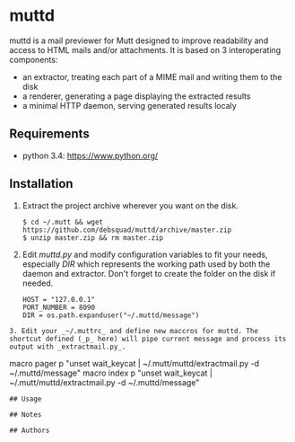 muttd
=====
muttd is a mail previewer for Mutt designed to improve readability and access to HTML mails and/or attachments. It is based on 3 interoperating components:
* an extractor, treating each part of a MIME mail and writing them to the disk
* a renderer, generating a page displaying the extracted results
* a minimal HTTP daemon, serving generated results localy

## Requirements
* python 3.4: https://www.python.org/

## Installation
1. Extract the project archive wherever you want on the disk.
   ```
   $ cd ~/.mutt && wget https://github.com/debsquad/muttd/archive/master.zip 
   $ unzip master.zip && rm master.zip
   ```
2. Edit _muttd.py_ and modify configuration variables to fit your needs, especially _DIR_ which represents the working path used by both the daemon and extractor. Don't forget to create the folder on the disk if needed.
   ```
   HOST = "127.0.0.1"                                                          
   PORT_NUMBER = 8090                                                          
   DIR = os.path.expanduser("~/.muttd/message")
```
3. Edit your _~/.muttrc_ and define new maccros for muttd. The shortcut defined (_p_ here) will pipe current message and process its output with _extractmail.py_.
   ```
   macro pager p "<enter-command>unset wait_key<enter><pipe-entry>cat | ~/.mutt/muttd/extractmail.py -d ~/.muttd/message<enter>"
   macro index p "<enter-command>unset wait_key<enter><pipe-entry>cat | ~/.mutt/muttd/extractmail.py -d ~/.muttd/message<enter>"
   ```
## Usage

## Notes

## Authors
